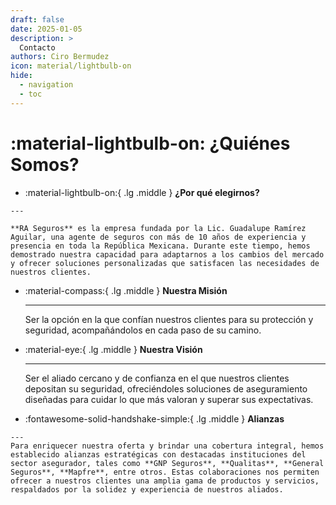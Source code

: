 ```yaml
---
draft: false
date: 2025-01-05
description: >
  Contacto
authors: Ciro Bermudez
icon: material/lightbulb-on
hide: 
  - navigation
  - toc
---
```


# :material-lightbulb-on: ¿Quiénes Somos?

<div class="grid cards" markdown>

-    :material-lightbulb-on:{ .lg .middle } __¿Por qué elegirnos?__

    ---

    **RA Seguros** es la empresa fundada por la Lic. Guadalupe Ramírez Aguilar, una agente de seguros con más de 10 años de experiencia y presencia en toda la República Mexicana. Durante este tiempo, hemos demostrado nuestra capacidad para adaptarnos a los cambios del mercado y ofrecer soluciones personalizadas que satisfacen las necesidades de nuestros clientes.

</div>

<div class="grid cards" markdown>

-   :material-compass:{ .lg .middle } __Nuestra Misión__

    ---

    Ser la opción en la que confían nuestros clientes para su protección y seguridad, acompañándolos en cada paso de su camino.

-   :material-eye:{ .lg .middle } __Nuestra Visión__

    ---

    Ser el aliado cercano y de confianza en el que nuestros clientes depositan su seguridad, ofreciéndoles soluciones de aseguramiento diseñadas para cuidar lo que más valoran y superar sus expectativas.

</div>

<div class="grid cards" markdown>

-    :fontawesome-solid-handshake-simple:{ .lg .middle } __Alianzas__

    ---
    Para enriquecer nuestra oferta y brindar una cobertura integral, hemos establecido alianzas estratégicas con destacadas instituciones del sector asegurador, tales como **GNP Seguros**, **Qualitas**, **General Seguros**, **Mapfre**, entre otros. Estas colaboraciones nos permiten ofrecer a nuestros clientes una amplia gama de productos y servicios, respaldados por la solidez y experiencia de nuestros aliados.

</div>

<br>
